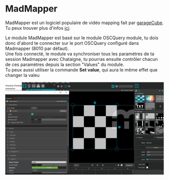 # MadMapper

MadMapper est un logiciel populaire de vidéo mapping fait par [garageCube](https://www.garagecube.com/). Tu peux trouver plus d'infos [ici](https://madmapper.com/).

Le module MadMapper est basé sur le module OSCQuery module, tu dois donc d'abord te connecter sur le port OSCQuery configuré dans Madmapper \(8010 par défaut\).  
Une fois connecté, le module va synchroniser tous les paramètres de ta session Madmapper avec Chataigne, tu pourras ensuite contrôler chacun de ces paramètres depuis la section "Values" du module.  
Tu peux aussi utiliser la commande **Set value**, qui aura le même effet que changer la valeu

![Changer un param&#xE8;tre dans &quot;Values&quot; envoie automatiquement le message OSC correspondant.](../../.gitbook/assets/madmapper.gif)

